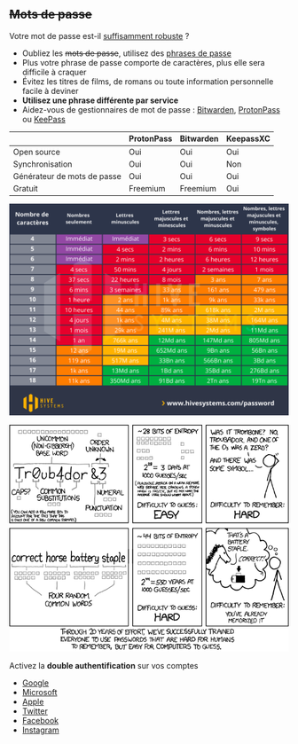 ~~Mots de passe~~
-----------------

Votre mot de passe est-il [suffisamment
robuste](https://nothing2hide.org/fr/verifier-la-robustesse-de-votre-mot-de-passe/) ?


<ul>
    <li>Oubliez les <del>mots de passe</del>, utilisez des <a href="https://www.xkcd.com/936/">phrases de passe</a></li>
    <li class="fragment">Plus votre phrase de passe comporte de caractères, plus elle sera difficile à craquer</li>
    <li class="fragment">Évitez les titres de films, de romans ou toute information personnelle facile à deviner</li>
    <li class="fragment"><strong>Utilisez une phrase différente par service</strong></li>
    <li class="fragment">Aidez-vous de gestionnaires de mot de passe : <a href="https://bitwarden.com/">Bitwarden</a>, <a href="http://somesite.com/">ProtonPass</a>
     ou <a href="http://keepass.info/">KeePass</a></li>
</ul>


|                             | ProtonPass | Bitwarden | KeepassXC |
| ----------------------------| ---------- | ---------- | ---------|
| Open source                 | Oui        | Oui        | Oui      |
| Synchronisation             | Oui        | Oui        | Non      |
| Générateur de mots de passe | Oui        | Oui        | Oui      |
| Gratuit                     | Freemium   | Freemium   | Oui      |


![La force d\'un mot de passe](/assets/i/password-table-fr.png)


![La force d\'un mot de passe](/assets/i/password_strength.png)


Activez la **double authentification** sur vos comptes

-   [Google](https://myaccount.google.com/security)
-   [Microsoft](https://docs.microsoft.com/fr-fr/microsoft-365/admin/security-and-compliance/set-up-multi-factor-authentication?view=o365-worldwide)
-   [Apple](https://www.moyens.net/comment/comment-verifier-qui-a-acces-a-votre-iphone-et-a-votre-compte-apple/)
-   [Twitter](https://twitter.com/settings/account/login_verification)
-   [Facebook](https://www.facebook.com/settings?tab=security&section=approvals&view)
-   [Instagram](https://help.instagram.com/566810106808145)
